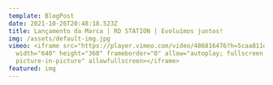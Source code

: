 ```yaml
---
template: BlogPost
date: 2021-10-26T20:48:18.523Z
title: Lançamento da Marca | RD STATION | Evoluímos juntos!
img: /assets/default-img.jpg
vimeo: <iframe src="https://player.vimeo.com/video/486816476?h=5caa811d0f"
  width="640" height="360" frameborder="0" allow="autoplay; fullscreen;
  picture-in-picture" allowfullscreen></iframe>
featured: img
---
```

